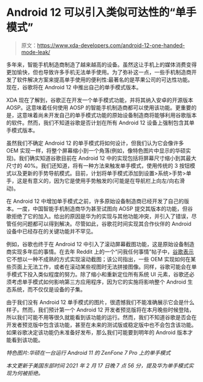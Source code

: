 # Android 12 可以引入类似可达性的“单手模式”

> 原文：<https://www.xda-developers.com/android-12-one-handed-mode-leak/>

多年来，智能手机制造商制造了越来越高的设备。虽然这让手机上的媒体消费变得更加愉快，但也导致许多手机无法单手使用。为了弥补这一点，一些手机制造商开发了软件解决方案来提高单手使用的便利性:最著名的是苹果公司的可达性功能。现在，谷歌将在 Android 12 中推出自己的单手模式版本。

XDA 现在了解到，谷歌正在开发一个单手模式功能，并将其纳入安卓的开源版本 AOSP。这意味着任何使用 AOSP 的智能手机制造商都可以使用该功能。更重要的是，这意味着尚未开发自己的单手模式功能的原始设备制造商将能够利用谷歌版本的软件。然而，我们不知道谷歌是否计划在所有 Android 12 设备上强制包含其单手模式版本。

虽然我们不确定 Android 12 的单手模式将如何设计，但我们认为它会像许多 OEM 实现一样，将整个屏幕缩小到一个角落(例如，像特色图片中显示的华硕实现)。我们确实知道谷歌目前在 Android 12 中的实现包括将屏幕尺寸缩小到其最大尺寸的 40%。我们还知道，将有一种方法来触发单手模式，使用传统的 3 按钮模式以及更新的手势导航模式。目前，计划将单手模式添加到设置>系统>手势>单手，这是有意义的，因为它是使用手势触发的(可能是在导航栏上向左/向右滑动)。

在 Android 12 中增加单手模式之前，许多原始设备制造商已经开发了自己的版本。一度，中国智能手机制造商华为甚至试图向 AOSP 提交其版本的功能，但谷歌拒绝了它的加入。给出的原因是华为的实现与其他功能冲突，并引入了错误，尽管任何问题都可以得到解决。尽管如此，谷歌花时间实现其合作伙伴的 Android 设备中已经存在的关键功能并不罕见。

例如，谷歌也终于在 Android 12 中引入了滚动屏幕截图功能，这是原始设备制造商实现多年后的事情。在去年 Reddit 上的一个“问我任何事情”帖子中，[谷歌表示](https://www.xda-developers.com/android-11-ama-summary/)它不想以一种不成熟的方式实现滚动截图；该公司指出，一些 OEM 实现如何在某些页面上无法工作，或者在滚动某些视图时无法拼接图像。同样，谷歌可能会在单手模式下投入类似程度的努力。除了缩小和重新定位所有系统 UI 元素，谷歌还必须考虑单手模式如何影响第三方应用程序，因为它的实施将影响整个 Android 生态系统，而不仅仅是设备的子集。

由于我们没有 Android 12 单手模式的图片，很遗憾我们不能准确展示它会是什么样子。然而，我们预计第一个 Android 12 开发者预览版将在本月晚些时候登陆，所以我们可能不用等很久就能看到该功能的运行。然而，我们不知道谷歌是否会在开发者预览版中包含该功能，甚至在未来的测试版或稳定版中也不会包含该功能。如果谷歌决定该功能仍未准备好发布，那么我们可能要到明年的 Android 版本才能看到该功能。

*特色图片:华硕在一台运行 Android 11 的 ZenFone 7 Pro 上的单手模式*

*本文更新于美国东部时间 2021 年 2 月 17 日晚 7 点 56 分，提及华为单手模式实现为何被拒绝。*
